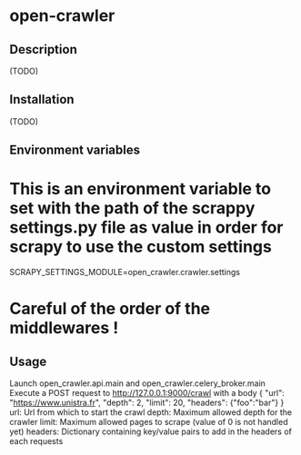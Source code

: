 # open-crawler

## Description
(TODO)

## Installation
(TODO)

## Environment variables
# This is an environment variable to set with the path of the scrappy settings.py file as value in order for scrapy to use the custom settings 
SCRAPY_SETTINGS_MODULE=open_crawler.crawler.settings

# Careful of the order of the middlewares !

## Usage
Launch open_crawler.api.main and open_crawler.celery_broker.main
Execute a POST request to http://127.0.0.1:9000/crawl with a body
{
    "url": "https://www.unistra.fr",
    "depth": 2,
    "limit": 20,
    "headers": {"foo":"bar"}
}
url: Url from which to start the crawl
depth: Maximum allowed depth for the crawler
limit: Maximum allowed pages to scrape (value of 0 is not handled yet)
headers: Dictionary containing key/value pairs to add in the headers of each requests